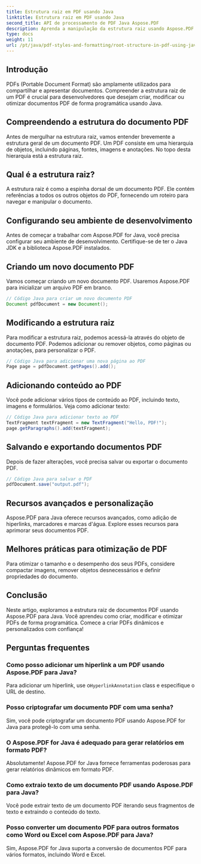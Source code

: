 ```yaml
---
title: Estrutura raiz em PDF usando Java
linktitle: Estrutura raiz em PDF usando Java
second_title: API de processamento de PDF Java Aspose.PDF
description: Aprenda a manipulação da estrutura raiz usando Aspose.PDF. Crie, modifique e aprimore PDFs.
type: docs
weight: 11
url: /pt/java/pdf-styles-and-formatting/root-structure-in-pdf-using-java/
---
```


## Introdução

PDFs (Portable Document Format) são amplamente utilizados para compartilhar e apresentar documentos. Compreender a estrutura raiz de um PDF é crucial para desenvolvedores que desejam criar, modificar ou otimizar documentos PDF de forma programática usando Java.

## Compreendendo a estrutura do documento PDF

Antes de mergulhar na estrutura raiz, vamos entender brevemente a estrutura geral de um documento PDF. Um PDF consiste em uma hierarquia de objetos, incluindo páginas, fontes, imagens e anotações. No topo desta hierarquia está a estrutura raiz.

## Qual é a estrutura raiz?

A estrutura raiz é como a espinha dorsal de um documento PDF. Ele contém referências a todos os outros objetos do PDF, fornecendo um roteiro para navegar e manipular o documento. 

## Configurando seu ambiente de desenvolvimento

Antes de começar a trabalhar com Aspose.PDF for Java, você precisa configurar seu ambiente de desenvolvimento. Certifique-se de ter o Java JDK e a biblioteca Aspose.PDF instalados.

## Criando um novo documento PDF

Vamos começar criando um novo documento PDF. Usaremos Aspose.PDF para inicializar um arquivo PDF em branco.

```java
// Código Java para criar um novo documento PDF
Document pdfDocument = new Document();
```

## Modificando a estrutura raiz

Para modificar a estrutura raiz, podemos acessá-la através do objeto de documento PDF. Podemos adicionar ou remover objetos, como páginas ou anotações, para personalizar o PDF.

```java
// Código Java para adicionar uma nova página ao PDF
Page page = pdfDocument.getPages().add();
```

## Adicionando conteúdo ao PDF

Você pode adicionar vários tipos de conteúdo ao PDF, incluindo texto, imagens e formulários. Veja como adicionar texto:

```java
// Código Java para adicionar texto ao PDF
TextFragment textFragment = new TextFragment("Hello, PDF!");
page.getParagraphs().add(textFragment);
```

## Salvando e exportando documentos PDF

Depois de fazer alterações, você precisa salvar ou exportar o documento PDF.

```java
// Código Java para salvar o PDF
pdfDocument.save("output.pdf");
```

## Recursos avançados e personalização

Aspose.PDF para Java oferece recursos avançados, como adição de hiperlinks, marcadores e marcas d'água. Explore esses recursos para aprimorar seus documentos PDF.

## Melhores práticas para otimização de PDF

Para otimizar o tamanho e o desempenho dos seus PDFs, considere compactar imagens, remover objetos desnecessários e definir propriedades do documento.

## Conclusão

Neste artigo, exploramos a estrutura raiz de documentos PDF usando Aspose.PDF para Java. Você aprendeu como criar, modificar e otimizar PDFs de forma programática. Comece a criar PDFs dinâmicos e personalizados com confiança!

## Perguntas frequentes

### Como posso adicionar um hiperlink a um PDF usando Aspose.PDF para Java?

Para adicionar um hiperlink, use o`HyperlinkAnnotation` class e especifique o URL de destino.

### Posso criptografar um documento PDF com uma senha?

Sim, você pode criptografar um documento PDF usando Aspose.PDF for Java para protegê-lo com uma senha.

### O Aspose.PDF for Java é adequado para gerar relatórios em formato PDF?

Absolutamente! Aspose.PDF for Java fornece ferramentas poderosas para gerar relatórios dinâmicos em formato PDF.

### Como extraio texto de um documento PDF usando Aspose.PDF para Java?

Você pode extrair texto de um documento PDF iterando seus fragmentos de texto e extraindo o conteúdo do texto.

### Posso converter um documento PDF para outros formatos como Word ou Excel com Aspose.PDF para Java?

Sim, Aspose.PDF for Java suporta a conversão de documentos PDF para vários formatos, incluindo Word e Excel.